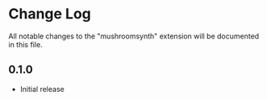 # Change Log

All notable changes to the "mushroomsynth" extension will be documented in this file.

## 0.1.0

- Initial release
